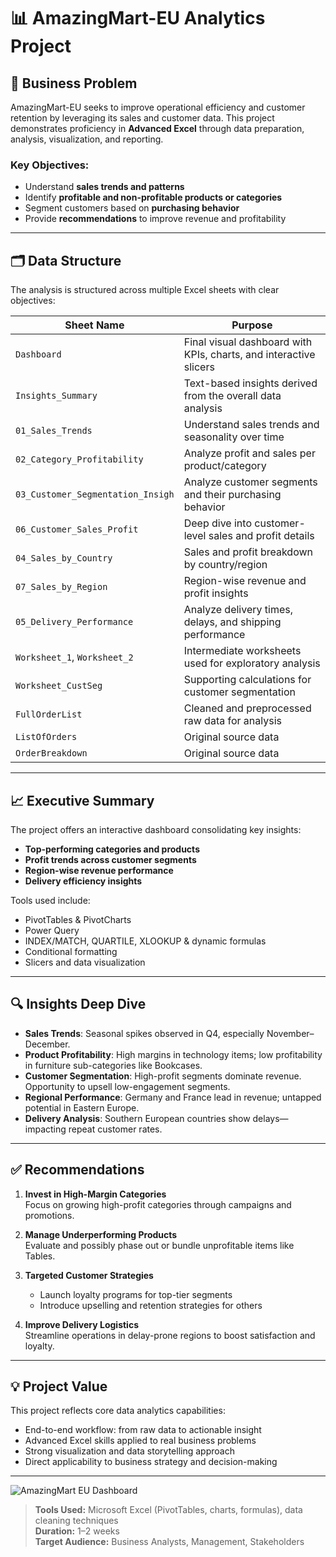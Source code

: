 # 📊 AmazingMart-EU Analytics Project

## 📌 Business Problem

AmazingMart-EU seeks to improve operational efficiency and customer retention by leveraging its sales and customer data. This project demonstrates proficiency in **Advanced Excel** through data preparation, analysis, visualization, and reporting.

### Key Objectives:
- Understand **sales trends and patterns**
- Identify **profitable and non-profitable products or categories**
- Segment customers based on **purchasing behavior**
- Provide **recommendations** to improve revenue and profitability

---

## 🗂️ Data Structure

The analysis is structured across multiple Excel sheets with clear objectives:

| **Sheet Name**                   | **Purpose**                                                                 |
|----------------------------------|-----------------------------------------------------------------------------|
| `Dashboard`                      | Final visual dashboard with KPIs, charts, and interactive slicers          |
| `Insights_Summary`              | Text-based insights derived from the overall data analysis                  |
| `01_Sales_Trends`               | Understand sales trends and seasonality over time                           |
| `02_Category_Profitability`     | Analyze profit and sales per product/category                               |
| `03_Customer_Segmentation_Insigh` | Analyze customer segments and their purchasing behavior                     |
| `06_Customer_Sales_Profit`      | Deep dive into customer-level sales and profit details                      |
| `04_Sales_by_Country`           | Sales and profit breakdown by country/region                                |
| `07_Sales_by_Region`            | Region-wise revenue and profit insights                                     |
| `05_Delivery_Performance`       | Analyze delivery times, delays, and shipping performance                     |
| `Worksheet_1`, `Worksheet_2`    | Intermediate worksheets used for exploratory analysis                       |
| `Worksheet_CustSeg`             | Supporting calculations for customer segmentation                           |
| `FullOrderList`                 | Cleaned and preprocessed raw data for analysis                              |
| `ListOfOrders`                  | Original source data                                                        |
| `OrderBreakdown`                | Original source data

---

## 📈 Executive Summary

The project offers an interactive dashboard consolidating key insights:

- **Top-performing categories and products**
- **Profit trends across customer segments**
- **Region-wise revenue performance**
- **Delivery efficiency insights**

Tools used include:
- PivotTables & PivotCharts
- Power Query 
- INDEX/MATCH, QUARTILE, XLOOKUP & dynamic formulas
- Conditional formatting
- Slicers and data visualization

---

## 🔍 Insights Deep Dive

- **Sales Trends**: Seasonal spikes observed in Q4, especially November–December.
- **Product Profitability**: High margins in technology items; low profitability in furniture sub-categories like Bookcases.
- **Customer Segmentation**: High-profit segments dominate revenue. Opportunity to upsell low-engagement segments.
- **Regional Performance**: Germany and France lead in revenue; untapped potential in Eastern Europe.
- **Delivery Analysis**: Southern European countries show delays—impacting repeat customer rates.

---

## ✅ Recommendations

1. **Invest in High-Margin Categories**  
   Focus on growing high-profit categories through campaigns and promotions.

2. **Manage Underperforming Products**  
   Evaluate and possibly phase out or bundle unprofitable items like Tables.

3. **Targeted Customer Strategies**  
   - Launch loyalty programs for top-tier segments  
   - Introduce upselling and retention strategies for others

4. **Improve Delivery Logistics**  
   Streamline operations in delay-prone regions to boost satisfaction and loyalty.

---

## 💡 Project Value

This project reflects core data analytics capabilities:

- End-to-end workflow: from raw data to actionable insight
- Advanced Excel skills applied to real business problems
- Strong visualization and data storytelling approach
- Direct applicability to business strategy and decision-making

---
![AmazingMart EU Dashboard](AmazingMart-EU-dashboard.png)

> **Tools Used:** Microsoft Excel (PivotTables, charts, formulas), data cleaning techniques  
> **Duration:** 1–2 weeks  
> **Target Audience:** Business Analysts, Management, Stakeholders

